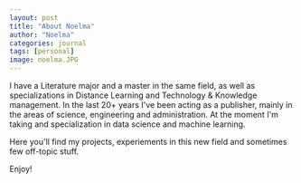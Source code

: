 ```yaml
---
layout: post
title: "About Noelma"
author: "Noelma"
categories: journal
tags: [personal]
image: noelma.JPG
---
```


I have a Literature major and a master in the same field, as well as specializations in Distance Learning and Technology & Knowledge management. In the last 20+ years I've been acting as a publisher, mainly in the areas of science, engineering and administration. At the moment I'm taking and specialization in data science and machine learning.

Here you'll find my projects, experiements in this new field and sometimes few off-topic stuff.

Enjoy!
